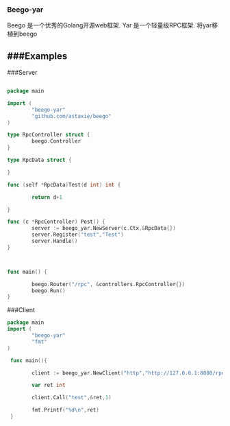### Beego-yar

Beego 是一个优秀的Golang开源web框架.
Yar 是一个轻量级RPC框架.
将yar移植到beego

###Examples
---

###Server
```go

package main

import (
        "beego-yar"
        "github.com/astaxie/beego"
)

type RpcController struct {
        beego.Controller
}

type RpcData struct {

}

func (self *RpcData)Test(d int) int {

        return d+1

}

func (c *RpcController) Post() {
        server := beego_yar.NewServer(c.Ctx,&RpcData{})
        server.Register("test","Test")
        server.Handle()
}



func main() {

        beego.Router("/rpc", &controllers.RpcController{})
        beego.Run()
}

```

###Client
```go
package main
import (
        "beego-yar"
        "fmt"
)

 func main(){

        client := beego_yar.NewClient("http","http://127.0.0.1:8080/rpc")

        var ret int

        client.Call("test",&ret,1)

        fmt.Printf("%d\n",ret)
 }
```